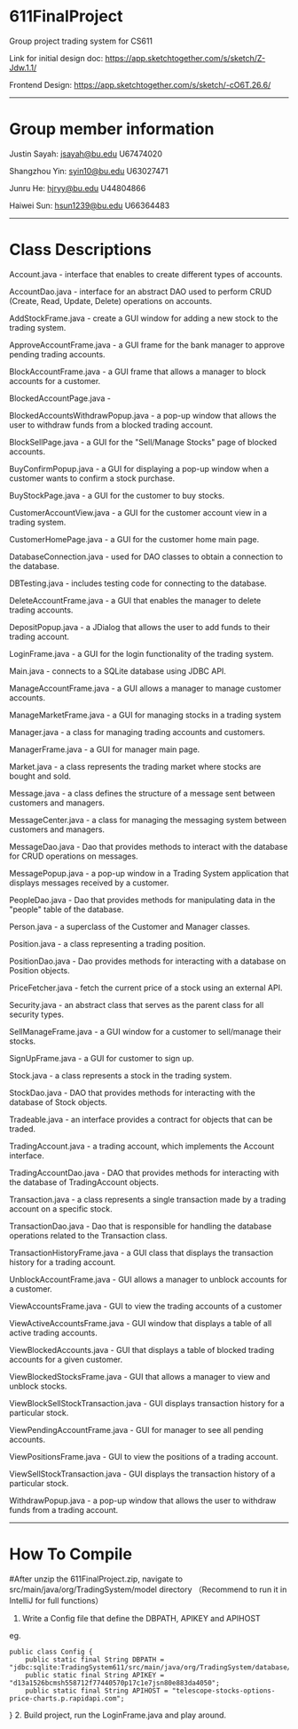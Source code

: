 # 611FinalProject
Group project trading system for CS611

Link for initial design doc: https://app.sketchtogether.com/s/sketch/Z-Jdw.1.1/

Frontend Design: https://app.sketchtogether.com/s/sketch/-cO6T.26.6/

---------------------------------------------------------------------------

# Group member information

Justin Sayah: 
jsayah@bu.edu
U67474020

Shangzhou Yin: 
syin10@bu.edu
U63027471

Junru He: 
hjryy@bu.edu
U44804866

Haiwei Sun: 
hsun1239@bu.edu
U66364483

---------------------------------------------------------------------------

# Class Descriptions
Account.java - interface that enables to create different types of accounts.

AccountDao.java - interface for an abstract DAO used to perform CRUD (Create, Read, Update, Delete) operations on accounts.

AddStockFrame.java - create a GUI window for adding a new stock to the trading system.

ApproveAccountFrame.java - a GUI frame for the bank manager to approve pending trading accounts.

BlockAccountFrame.java - a GUI frame that allows a manager to block accounts for a customer.

BlockedAccountPage.java -

BlockedAccountsWithdrawPopup.java - a pop-up window that allows the user to withdraw funds from a blocked trading account.

BlockSellPage.java - a GUI for the "Sell/Manage Stocks" page of blocked accounts.

BuyConfirmPopup.java - a GUI for displaying a pop-up window when a customer wants to confirm a stock purchase.

BuyStockPage.java - a GUI for the customer to buy stocks.

CustomerAccountView.java - a GUI for the customer account view in a trading system.

CustomerHomePage.java - a GUI for the customer home main page.

DatabaseConnection.java - used for DAO classes to obtain a connection to the database.

DBTesting.java - includes testing code for connecting to the database.

DeleteAccountFrame.java - a GUI that enables the manager to delete trading accounts.

DepositPopup.java - a JDialog that allows the user to add funds to their trading account.

LoginFrame.java - a GUI for the login functionality of the trading system.

Main.java - connects to a SQLite database using JDBC API.

ManageAccountFrame.java - a GUI allows a manager to manage customer accounts.

ManageMarketFrame.java - a GUI for managing stocks in a trading system

Manager.java - a class for managing trading accounts and customers.

ManagerFrame.java - a GUI for manager main page.

Market.java - a class represents the trading market where stocks are bought and sold.

Message.java - a class defines the structure of a message sent between customers and managers.

MessageCenter.java - a class for managing the messaging system between customers and managers.

MessageDao.java - Dao that provides methods to interact with the database for CRUD operations on messages.

MessagePopup.java - a pop-up window in a Trading System application that displays messages received by a customer.

PeopleDao.java - Dao that provides methods for manipulating data in the "people" table of the database.

Person.java - a superclass of the Customer and Manager classes.

Position.java - a class representing a trading position.

PositionDao.java - Dao provides methods for interacting with a database on Position objects.

PriceFetcher.java - fetch the current price of a stock using an external API.

Security.java - an abstract class that serves as the parent class for all security types.

SellManageFrame.java - a GUI window for a customer to sell/manage their stocks.

SignUpFrame.java - a GUI for customer to sign up.

Stock.java - a class represents a stock in the trading system.

StockDao.java - DAO that provides methods for interacting with the database of Stock objects.

Tradeable.java - an interface provides a contract for objects that can be traded.

TradingAccount.java - a trading account, which implements the Account interface.

TradingAccountDao.java - DAO that provides methods for interacting with the database of TradingAccount objects.

Transaction.java - a class represents a single transaction made by a trading account on a specific stock.

TransactionDao.java - Dao that is responsible for handling the database operations related to the Transaction class.

TransactionHistoryFrame.java - a GUI class that displays the transaction history for a trading account.

UnblockAccountFrame.java - GUI allows a manager to unblock accounts for a customer.

ViewAccountsFrame.java - GUI to view the trading accounts of a customer

ViewActiveAccountsFrame.java - GUI window that displays a table of all active trading accounts.

ViewBlockedAccounts.java - GUI that displays a table of blocked trading accounts for a given customer.

ViewBlockedStocksFrame.java - GUI that allows a manager to view and unblock stocks.

ViewBlockSellStockTransaction.java - GUI displays transaction history for a particular stock.

ViewPendingAccountFrame.java - GUI for manager to see all pending accounts.

ViewPositionsFrame.java - GUI to view the positions of a trading account.

ViewSellStockTransaction.java - GUI displays the transaction history of a particular stock.

WithdrawPopup.java - a pop-up window that allows the user to withdraw funds from a trading account.

---------------------------------------------------------------------------
# How To Compile
#After unzip the 611FinalProject.zip, navigate to src/main/java/org/TradingSystem/model directory
（Recommend to run it in IntelliJ for full functions）
1. Write a Config file that define the DBPATH, APIKEY and APIHOST

eg. 

    public class Config {
        public static final String DBPATH = "jdbc:sqlite:TradingSystem611/src/main/java/org/TradingSystem/database/tradingSystem.db";
        public static final String APIKEY = "d13a1526bcmsh558712f77440570p17c1e7jsn80e883da4050";
        public static final String APIHOST = "telescope-stocks-options-price-charts.p.rapidapi.com";
   }
2. Build project, run the LoginFrame.java and play around.
